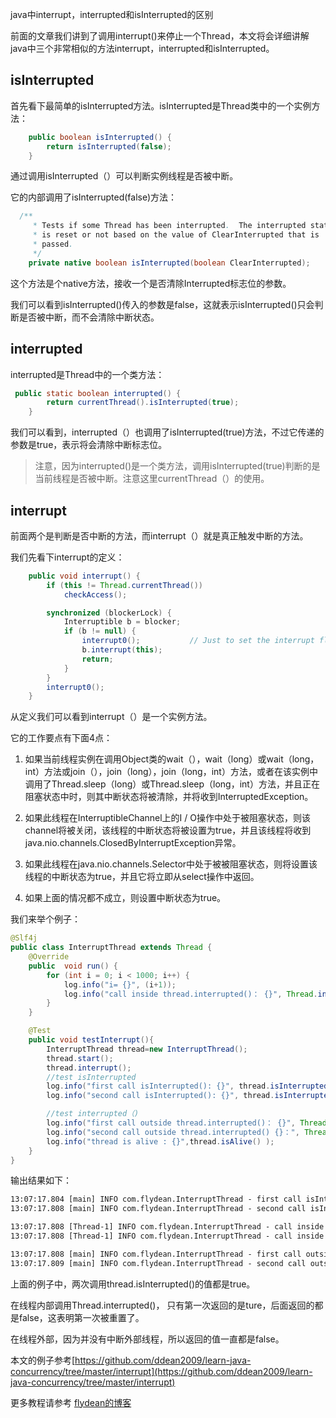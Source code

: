 java中interrupt，interrupted和isInterrupted的区别

前面的文章我们讲到了调用interrupt()来停止一个Thread，本文将会详细讲解java中三个非常相似的方法interrupt，interrupted和isInterrupted。

## isInterrupted

首先看下最简单的isInterrupted方法。isInterrupted是Thread类中的一个实例方法：

~~~java
    public boolean isInterrupted() {
        return isInterrupted(false);
    }
~~~

通过调用isInterrupted（）可以判断实例线程是否被中断。

它的内部调用了isInterrupted(false)方法：

~~~java
  /**
     * Tests if some Thread has been interrupted.  The interrupted state
     * is reset or not based on the value of ClearInterrupted that is
     * passed.
     */
    private native boolean isInterrupted(boolean ClearInterrupted);
~~~

这个方法是个native方法，接收一个是否清除Interrupted标志位的参数。

我们可以看到isInterrupted()传入的参数是false，这就表示isInterrupted()只会判断是否被中断，而不会清除中断状态。

## interrupted

interrupted是Thread中的一个类方法：

~~~java
 public static boolean interrupted() {
        return currentThread().isInterrupted(true);
    }
~~~

我们可以看到，interrupted（）也调用了isInterrupted(true)方法，不过它传递的参数是true，表示将会清除中断标志位。

> 注意，因为interrupted()是一个类方法，调用isInterrupted(true)判断的是当前线程是否被中断。注意这里currentThread（）的使用。

## interrupt

前面两个是判断是否中断的方法，而interrupt（）就是真正触发中断的方法。

我们先看下interrupt的定义：

~~~java
    public void interrupt() {
        if (this != Thread.currentThread())
            checkAccess();

        synchronized (blockerLock) {
            Interruptible b = blocker;
            if (b != null) {
                interrupt0();           // Just to set the interrupt flag
                b.interrupt(this);
                return;
            }
        }
        interrupt0();
    }
~~~

从定义我们可以看到interrupt（）是一个实例方法。

它的工作要点有下面4点：

1. 如果当前线程实例在调用Object类的wait（），wait（long）或wait（long，int）方法或join（），join（long），join（long，int）方法，或者在该实例中调用了Thread.sleep（long）或Thread.sleep（long，int）方法，并且正在阻塞状态中时，则其中断状态将被清除，并将收到InterruptedException。

2. 如果此线程在InterruptibleChannel上的I / O操作中处于被阻塞状态，则该channel将被关闭，该线程的中断状态将被设置为true，并且该线程将收到java.nio.channels.ClosedByInterruptException异常。

3. 如果此线程在java.nio.channels.Selector中处于被被阻塞状态，则将设置该线程的中断状态为true，并且它将立即从select操作中返回。

4. 如果上面的情况都不成立，则设置中断状态为true。

我们来举个例子：

~~~java
@Slf4j
public class InterruptThread extends Thread {
    @Override
    public  void run() {
        for (int i = 0; i < 1000; i++) {
            log.info("i= {}", (i+1));
            log.info("call inside thread.interrupted()： {}", Thread.interrupted());
        }
    }

    @Test
    public void testInterrupt(){
        InterruptThread thread=new InterruptThread();
        thread.start();
        thread.interrupt();
        //test isInterrupted
        log.info("first call isInterrupted(): {}", thread.isInterrupted());
        log.info("second call isInterrupted(): {}", thread.isInterrupted());

        //test interrupted（)
        log.info("first call outside thread.interrupted()： {}", Thread.interrupted());
        log.info("second call outside thread.interrupted() {}：", Thread.interrupted());
        log.info("thread is alive : {}",thread.isAlive() );
    }
}
~~~

输出结果如下：

~~~txt
13:07:17.804 [main] INFO com.flydean.InterruptThread - first call isInterrupted(): true
13:07:17.808 [main] INFO com.flydean.InterruptThread - second call isInterrupted(): true

13:07:17.808 [Thread-1] INFO com.flydean.InterruptThread - call inside thread.interrupted()： true
13:07:17.808 [Thread-1] INFO com.flydean.InterruptThread - call inside thread.interrupted()： false

13:07:17.808 [main] INFO com.flydean.InterruptThread - first call outside thread.interrupted()： false
13:07:17.809 [main] INFO com.flydean.InterruptThread - second call outside thread.interrupted() false
~~~

上面的例子中，两次调用thread.isInterrupted()的值都是true。

在线程内部调用Thread.interrupted()， 只有第一次返回的是ture，后面返回的都是false，这表明第一次被重置了。

在线程外部，因为并没有中断外部线程，所以返回的值一直都是false。

本文的例子参考[https://github.com/ddean2009/learn-java-concurrency/tree/master/interrupt](https://github.com/ddean2009/learn-java-concurrency/tree/master/interrupt)

更多教程请参考 [flydean的博客](www.flydean.com)

